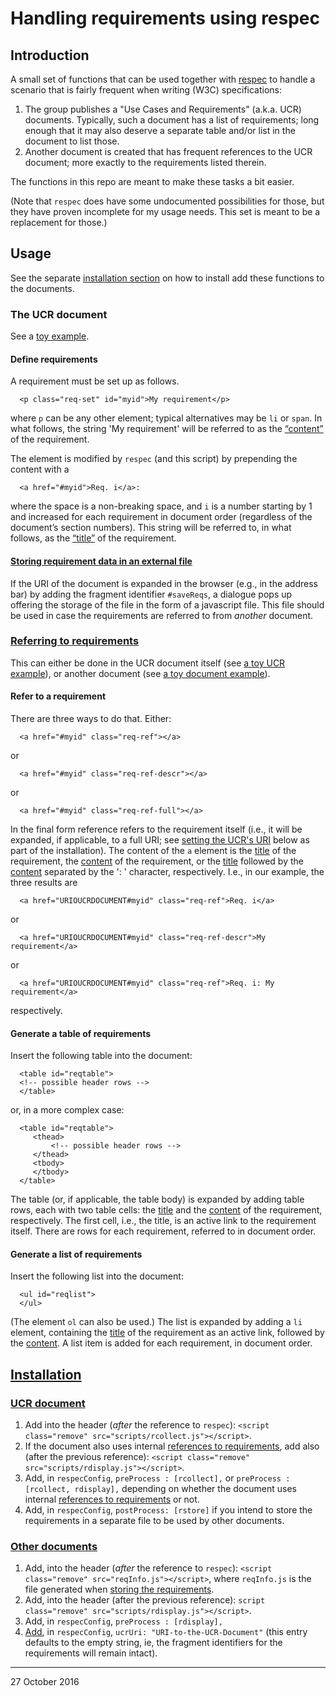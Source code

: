 Handling requirements using respec
==================================

Introduction
------------

A small set of functions that can be used together with [respec](https://github.com/w3c/respec) to handle a scenario that is fairly frequent when writing (W3C) specifications:

1.	The group publishes a "Use Cases and Requirements" (a.k.a. UCR) documents. Typically, such a document has a list of requirements; long enough that it may also deserve a separate table and/or list in the document to list those.
2.	Another document is created that has frequent references to the UCR document; more exactly to the requirements listed therein.

The functions in this repo are meant to make these tasks a bit easier.

(Note that `respec` does have some undocumented possibilities for those, but they have proven incomplete for my usage needs. This set is meant to be a replacement for those.)

Usage
-----

See the separate [installation section](#install) on how to install add these functions to the documents.

### The UCR document

See a [toy example](examples/ucr.html).

#### Define requirements

A requirement must be set up as follows.

```
  <p class="req-set" id="myid">My requirement</p>
```

where `p` can be any other element; typical alternatives may be `li` or `span`. In what follows, the string 'My requirement' will be referred to as the [“content”](id:content) of the requirement.

The element is modified by `respec` (and this script) by prepending the content with a

```
  <a href="#myid">Req. i</a>:
```

where the space is a non-breaking space, and `i` is a number starting by 1 and increased for each requirement in document order (regardless of the document’s section numbers). This string will be referred to, in what follows, as the [“title”](id:title) of the requirement.

#### [Storing requirement data in an external file](id:storage)

If the URI of the document is expanded in the browser (e.g., in the address bar) by adding the fragment identifier `#saveReqs`, a dialogue pops up offering the storage of the file in the form of a javascript file. This file should be used in case the requirements are referred to from *another* document.

### [Referring to requirements](id:referring)

This can either be done in the UCR document itself (see [a toy UCR example](examples/ucr.html)), or another document (see [a toy document example](examples/reqrefer.html)).

#### Refer to a requirement

There are three ways to do that. Either:

```
  <a href="#myid" class="req-ref"></a>
```

or

```
  <a href="#myid" class="req-ref-descr"></a>
```

or

```
  <a href="#myid" class="req-ref-full"></a>
```

In the final form reference refers to the requirement itself (i.e., it will be expanded, if applicable, to a full URI; see [setting the UCR's URI](#ucruri) below as part of the installation). The content of the `a` element is the [title](#title) of the requirement, the [content](#content) of the requirement, or the [title](#title) followed by the [content](#content) separated by the ': ' character, respectively. I.e., in our example, the three results are

```
  <a href="URIOUCRDOCUMENT#myid" class="req-ref">Req. i</a>
```

or

```
  <a href="URIOUCRDOCUMENT#myid" class="req-ref-descr">My requirement</a>
```

or

```
  <a href="URIOUCRDOCUMENT#myid" class="req-ref">Req. i: My requirement</a>
```

respectively.

#### Generate a table of requirements

Insert the following table into the document:

```
  <table id="reqtable">
  <!-- possible header rows -->
  </table>
```

or, in a more complex case:

```
  <table id="reqtable">
     <thead>
         <!-- possible header rows -->
     </thead>
     <tbody>
     </tbody>
  </table>
```

The table (or, if applicable, the table body) is expanded by adding table rows, each with two table cells: the [title](#title) and the [content](#content) of the requirement, respectively. The first cell, i.e., the title, is an active link to the requirement itself. There are rows for each requirement, referred to in document order.

#### Generate a list of requirements

Insert the following list into the document:

```
  <ul id="reqlist">
  </ul>
```

(The element `ol` can also be used.) The list is expanded by adding a `li` element, containing the [title](#title) of the requirement as an active link, followed by the [content](#content). A list item is added for each requirement, in document order.

[Installation](id:install)
--------------------------

### [UCR document](id:install_ucr)

1.	Add into the header (*after* the reference to `respec`\): `<script class="remove" src="scripts/rcollect.js"></script>`.
2.	If the document also uses internal [references to requirements](#referring), add also (after the previous reference): `<script class="remove" src="scripts/rdisplay.js"></script>`.
3.	Add, in `respecConfig`, `preProcess : [rcollect],` or `preProcess : [rcollect, rdisplay],` depending on whether the document uses internal [references to requirements](#referring) or not.
4.	Add, in `respecConfig`, `postProcess: [rstore]` if you intend to store the requirements in a separate file to be used by other documents.

### [Other documents](id:install_other)

1.	Add, into the header (*after* the reference to `respec`\): `<script class="remove" src="reqInfo.js"></script>`, where `reqInfo.js` is the file generated when [storing the requirements](#storage).
2.	Add, into the header (after the previous reference): `script class="remove" src="scripts/rdisplay.js"></script>`.
3.	Add, in `respecConfig`, `preProcess : [rdisplay],`
4.	[Add](id:ucruri), in `respecConfig`, `ucrUri: "URI-to-the-UCR-Document"` (this entry defaults to the empty string, ie, the fragment identifiers for the requirements will remain intact).

---

27 October 2016
